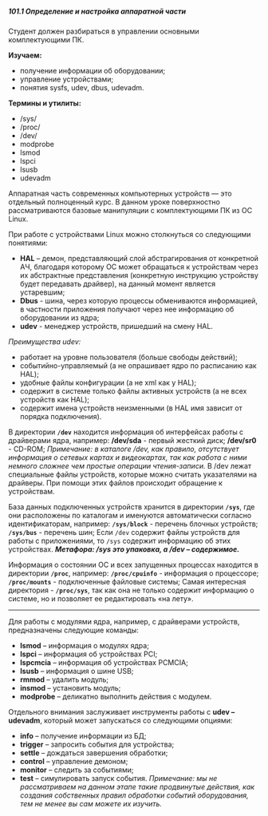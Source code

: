 ##### 101.1 Определение и настройка аппаратной части
Студент должен разбираться в управлении основными комплектующими ПК.

**Изучаем:**

- получение информации об оборудовании;
- управление устройствами;
- понятия sysfs, udev, dbus, udevadm.

**Термины и утилиты:**
- /sys/
- /proc/
- /dev/
- modprobe
- lsmod
- lspci
-	lsusb
-	udevadm

Аппаратная часть современных компьютерных устройств — это отдельный полноценный курс. В данном уроке поверхностно рассматриваются базовые манипуляции с комплектующими ПК из ОС Linux.

При работе с устройствами Linux можно столкнуться со следующими понятиями:

-	**HAL** – демон, представляющий слой абстрагирования от конкретной АЧ, благодаря которому ОС может обращаться к устройствам через их абстрактные представления (конкретную инструкцию устройству будет передавать драйвер), на данный момент является устаревшим;
-	**Dbus** - шина, через которую процессы обмениваются информацией, в частности  приложения получают через нее информацию об оборудовании из ядра;
-	**udev** - менеджер устройств, пришедший на смену HAL.

_Преимущества udev:_
-	работает на уровне пользователя (больше свободы действий);
-	событийно-управляемый (а не опрашивает ядро по расписанию как HAL);
-	удобные файлы конфигурации (а не xml как у HAL);
-	содержит в системе только файлы активных устройств (а не всех устройств как HAL);
-	содержит имена устройств неизменными (в HAL имя зависит от порядка подключения).

В директории **`/dev`** находится информация об интерфейсах работы с драйверами ядра, например:
**/dev/sda**	 - первый жесткий диск;
**/dev/sr0**	 - CD-ROM;
_Примечание: в каталоге /dev, как правило, отсутствует информация о сетевых картах и видеокартах, так как работа с ними немного сложнее чем простые операции чтения-записи._
В /dev лежат специальные файлы устройств, которые можно считать указателями на драйверы. При помощи этих файлов происходит обращение к устройствам.

База данных подключенных устройств хранится в директории **`/sys`**, где они расположены по каталогам и именуются автоматически согласно идентификаторам, например:
**`/sys/block`** - перечень блочных устройств;
**`/sys/bus`**	 - перечень шин;
Если `/dev` содержит файлы устройств для работы с приложениями, то `/sys` содержит информацию об этих устройствах. 
_**Метафора: /sys это упаковка, а /dev – содержимое.**_

Информация о состоянии ОС и всех запущенных процессах находится в директории **`/proc`**, например:
**`/proc/cpuinfo`** - информация о процессоре;
**`/proc/mounts`** - подключенные файловые системы;
Самая интересная директория - **`/proc/sys`**, так как она не только содержит информацию о системе, но и позволяет ее редактировать «на лету».

---

Для работы с модулями ядра, например, с драйверами устройств, предназначены следующие команды:
-	**lsmod** – информация о модулях ядра;
-	**lspci** – информация об устройствах PCI;
-	**lspcmciа** – информация об устройствах PCMCIA;
-	**lsusb** – информация о шине USB;
-	**rmmod**	– удалить модуль;
-	**insmod**	– установить модуль;
-	**modprobe** – деликатно выполнить действия с модулем.

Отдельного внимания заслуживает инструменты работы с **udev – udevadm**, который может запускаться со следующими опциями:
-	**info**	 	– получение информации из БД;
-	**trigger**		– запросить события для устройства;
-	**settle**		– дождаться завершения обработки;
-	**control** 	– управление демоном;
-	**monitor** 	– следить за событиями;
-	**test** 		– симулировать запуск события.
_Примечание: мы не рассматриваем на данном этапе такие продвинутые действия, как создания собственных правил обработки событий оборудования, тем не менее вы сам можете их изучить._
